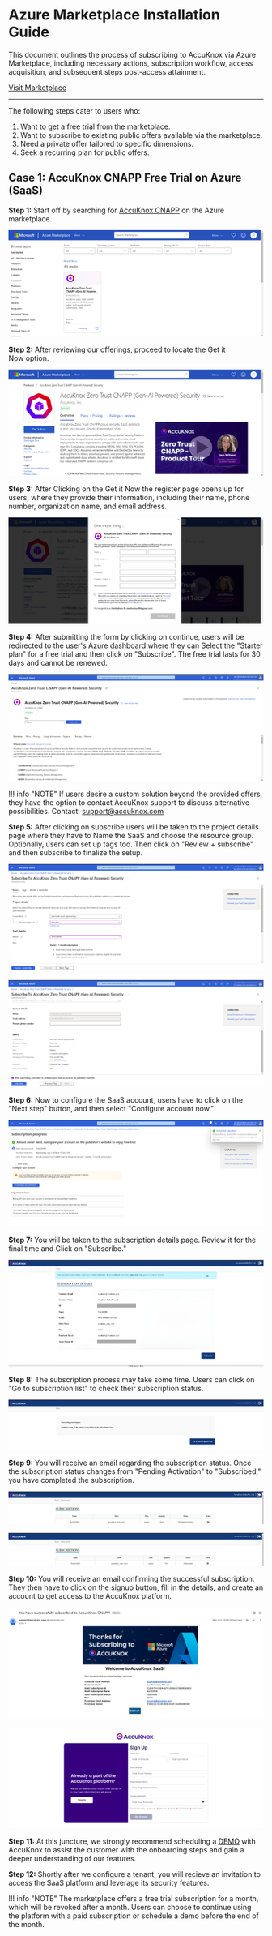 # Azure Marketplace Installation Guide

This document outlines the process of subscribing to AccuKnox via Azure Marketplace, including necessary actions, subscription workflow, access acquisition, and subsequent steps post-access attainment.

[Visit Marketplace](https://azuremarketplace.microsoft.com/en-us/marketplace/apps/accuknoxinc1674553411688.accuknox_saas_ver1?tab=overview)

---
The following steps cater to users who:

1. Want to get a free trial from the marketplace.
2. Want to subscribe to existing public offers available via the marketplace.
3. Need a private offer tailored to specific dimensions.
4. Seek a recurring plan for public offers.

## Case 1: AccuKnox CNAPP Free Trial on Azure (SaaS)

**Step 1:** Start off by searching for [AccuKnox CNAPP](https://azuremarketplace.microsoft.com/en-us/marketplace/apps/accuknoxinc1674553411688.accuknox_saas_ver1?tab%3Doverview&sa=D&source=editors&ust=1720443146919089&usg=AOvVaw20D87ItHGvjirJxiV3-TO6) on the Azure marketplace.

![azure](images/azure/image10.png)

**Step 2:** After reviewing our offerings, proceed to locate the Get it Now option.

![azure](images/azure/image9.png)

**Step 3:** After Clicking on the Get it Now the register page opens up for users, where they provide their information, including their name, phone number, organization name, and email address.

![azure](images/azure/image1.png)

**Step 4:** After submitting the form by clicking on continue, users will be redirected to the user's Azure dashboard where they can Select the "Starter plan" for a free trial and then click on "Subscribe". The free trial lasts for 30 days and cannot be renewed.

![azure](images/azure/image2.png)

!!! info "NOTE"
    If users desire a custom solution beyond the provided offers, they have the option to contact AccuKnox support to discuss alternative possibilities. Contact: <support@accuknox.com>

**Step 5:** After clicking on subscribe users will be taken to the project details page where they have to Name the SaaS and choose the resource group. Optionally, users can set up tags too. Then click on "Review + subscribe" and then subscribe to finalize the setup.

![azure](images/azure/image6.png)

![azure](images/azure/image12.png)

**Step 6:** Now to configure the SaaS account, users have to click on the "Next step" button, and then select "Configure account now."

![azure](images/azure/image11.png)

**Step 7:** You will be taken to the subscription details page. Review it for the final time and Click on "Subscribe."

![azure](images/azure/image5.png)

**Step 8:** The subscription process may take some time. Users can click on "Go to subscription list" to check their subscription status.

![azure](images/azure/image3.png)

**Step 9:** You will receive an email regarding the subscription status. Once the subscription status changes from "Pending Activation" to "Subscribed," you have completed the subscription.

![azure](images/azure/image13.png)

![azure](images/azure/image4.png)

**Step 10:** You will receive an email confirming the successful subscription. They then have to click on the signup button, fill in the details, and create an account to get access to the AccuKnox platform.

![azure](images/azure/image8.png)

![azure](images/azure/image7.png)

**Step 11:** At this juncture, we strongly recommend scheduling a [DEMO](https://www.accuknox.com/demo) with AccuKnox to assist the customer with the onboarding steps and gain a deeper understanding of our features.

**Step 12:** Shortly after we configure a tenant, you will recieve an invitation to access the SaaS platform and leverage its security features.

!!! info "NOTE"
    The marketplace offers a free trial subscription for a month, which will be revoked after a month. Users can choose to continue using the platform with a paid subscription or schedule a demo before the end of the month.
